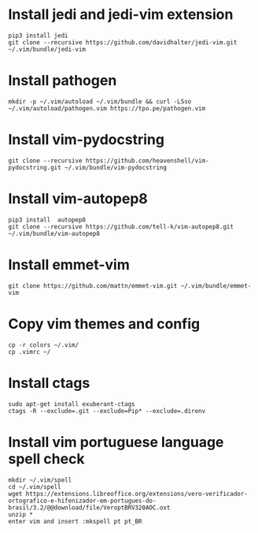 # Install jedi and jedi-vim extension
```
pip3 install jedi
git clone --recursive https://github.com/davidhalter/jedi-vim.git ~/.vim/bundle/jedi-vim
```

# Install pathogen
```
mkdir -p ~/.vim/autoload ~/.vim/bundle && curl -LSso ~/.vim/autoload/pathogen.vim https://tpo.pe/pathogen.vim
```

# Install vim-pydocstring
```
git clone --recursive https://github.com/heavenshell/vim-pydocstring.git ~/.vim/bundle/vim-pydocstring
```

# Install vim-autopep8
```
pip3 install  autopep8
git clone --recursive https://github.com/tell-k/vim-autopep8.git ~/.vim/bundle/vim-autopep8
```

# Install emmet-vim
```
git clone https://github.com/mattn/emmet-vim.git ~/.vim/bundle/emmet-vim
```


# Copy vim themes and config
```
cp -r colors ~/.vim/
cp .vimrc ~/
```

# Install ctags
```
sudo apt-get install exuberant-ctags
ctags -R --exclude=.git --exclude=Pip* --exclude=.direnv
```

# Install vim portuguese language spell check
```
mkdir ~/.vim/spell
cd ~/.vim/spell
wget https://extensions.libreoffice.org/extensions/vero-verificador-ortografico-e-hifenizador-em-portugues-do-brasil/3.2/@@download/file/VeroptBRV320AOC.oxt
unzip *
enter vim and insert :mkspell pt pt_BR
```
